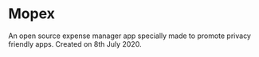 # Mopex
An open source expense manager app specially made to promote privacy friendly apps. Created on 8th July 2020.
